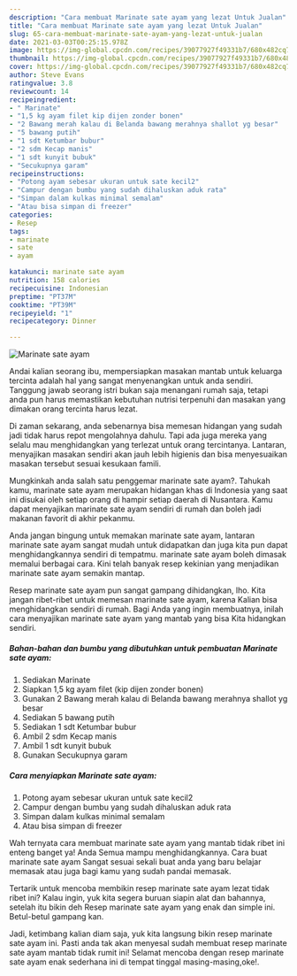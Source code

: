 ```yaml
---
description: "Cara membuat Marinate sate ayam yang lezat Untuk Jualan"
title: "Cara membuat Marinate sate ayam yang lezat Untuk Jualan"
slug: 65-cara-membuat-marinate-sate-ayam-yang-lezat-untuk-jualan
date: 2021-03-03T00:25:15.978Z
image: https://img-global.cpcdn.com/recipes/39077927f49331b7/680x482cq70/marinate-sate-ayam-foto-resep-utama.jpg
thumbnail: https://img-global.cpcdn.com/recipes/39077927f49331b7/680x482cq70/marinate-sate-ayam-foto-resep-utama.jpg
cover: https://img-global.cpcdn.com/recipes/39077927f49331b7/680x482cq70/marinate-sate-ayam-foto-resep-utama.jpg
author: Steve Evans
ratingvalue: 3.8
reviewcount: 14
recipeingredient:
- " Marinate"
- "1,5 kg ayam filet kip dijen zonder bonen"
- "2 Bawang merah kalau di Belanda bawang merahnya shallot yg besar"
- "5 bawang putih"
- "1 sdt Ketumbar bubur"
- "2 sdm Kecap manis"
- "1 sdt kunyit bubuk"
- "Secukupnya garam"
recipeinstructions:
- "Potong ayam sebesar ukuran untuk sate kecil2"
- "Campur dengan bumbu yang sudah dihaluskan aduk rata"
- "Simpan dalam kulkas minimal semalam"
- "Atau bisa simpan di freezer"
categories:
- Resep
tags:
- marinate
- sate
- ayam

katakunci: marinate sate ayam 
nutrition: 158 calories
recipecuisine: Indonesian
preptime: "PT37M"
cooktime: "PT39M"
recipeyield: "1"
recipecategory: Dinner

---
```



![Marinate sate ayam](https://img-global.cpcdn.com/recipes/39077927f49331b7/680x482cq70/marinate-sate-ayam-foto-resep-utama.jpg)

Andai kalian seorang ibu, mempersiapkan masakan mantab untuk keluarga tercinta adalah hal yang sangat menyenangkan untuk anda sendiri. Tanggung jawab seorang istri bukan saja menangani rumah saja, tetapi anda pun harus memastikan kebutuhan nutrisi terpenuhi dan masakan yang dimakan orang tercinta harus lezat.

Di zaman  sekarang, anda sebenarnya bisa memesan hidangan yang sudah jadi tidak harus repot mengolahnya dahulu. Tapi ada juga mereka yang selalu mau menghidangkan yang terlezat untuk orang tercintanya. Lantaran, menyajikan masakan sendiri akan jauh lebih higienis dan bisa menyesuaikan masakan tersebut sesuai kesukaan famili. 



Mungkinkah anda salah satu penggemar marinate sate ayam?. Tahukah kamu, marinate sate ayam merupakan hidangan khas di Indonesia yang saat ini disukai oleh setiap orang di hampir setiap daerah di Nusantara. Kamu dapat menyajikan marinate sate ayam sendiri di rumah dan boleh jadi makanan favorit di akhir pekanmu.

Anda jangan bingung untuk memakan marinate sate ayam, lantaran marinate sate ayam sangat mudah untuk didapatkan dan juga kita pun dapat menghidangkannya sendiri di tempatmu. marinate sate ayam boleh dimasak memalui berbagai cara. Kini telah banyak resep kekinian yang menjadikan marinate sate ayam semakin mantap.

Resep marinate sate ayam pun sangat gampang dihidangkan, lho. Kita jangan ribet-ribet untuk memesan marinate sate ayam, karena Kalian bisa menghidangkan sendiri di rumah. Bagi Anda yang ingin membuatnya, inilah cara menyajikan marinate sate ayam yang mantab yang bisa Kita hidangkan sendiri.

<!--inarticleads1-->

##### Bahan-bahan dan bumbu yang dibutuhkan untuk pembuatan Marinate sate ayam:

1. Sediakan  Marinate
1. Siapkan 1,5 kg ayam filet (kip dijen zonder bonen)
1. Gunakan 2 Bawang merah kalau di Belanda bawang merahnya shallot yg besar
1. Sediakan 5 bawang putih
1. Sediakan 1 sdt Ketumbar bubur
1. Ambil 2 sdm Kecap manis
1. Ambil 1 sdt kunyit bubuk
1. Gunakan Secukupnya garam




<!--inarticleads2-->

##### Cara menyiapkan Marinate sate ayam:

1. Potong ayam sebesar ukuran untuk sate kecil2
1. Campur dengan bumbu yang sudah dihaluskan aduk rata
1. Simpan dalam kulkas minimal semalam
1. Atau bisa simpan di freezer




Wah ternyata cara membuat marinate sate ayam yang mantab tidak ribet ini enteng banget ya! Anda Semua mampu menghidangkannya. Cara buat marinate sate ayam Sangat sesuai sekali buat anda yang baru belajar memasak atau juga bagi kamu yang sudah pandai memasak.

Tertarik untuk mencoba membikin resep marinate sate ayam lezat tidak ribet ini? Kalau ingin, yuk kita segera buruan siapin alat dan bahannya, setelah itu bikin deh Resep marinate sate ayam yang enak dan simple ini. Betul-betul gampang kan. 

Jadi, ketimbang kalian diam saja, yuk kita langsung bikin resep marinate sate ayam ini. Pasti anda tak akan menyesal sudah membuat resep marinate sate ayam mantab tidak rumit ini! Selamat mencoba dengan resep marinate sate ayam enak sederhana ini di tempat tinggal masing-masing,oke!.

